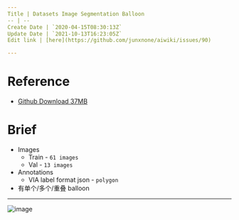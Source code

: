 ```yaml
---
Title | Datasets Image Segmentation Balloon
-- | --
Create Date | `2020-04-15T08:30:13Z`
Update Date | `2021-10-13T16:23:05Z`
Edit link | [here](https://github.com/junxnone/aiwiki/issues/90)

---
```

# Reference
- [Github Download 37MB](https://github.com/matterport/Mask_RCNN/releases)

# Brief

- Images
  - Train - `61 images`
  - Val - `13 images`
- Annotations
  - VIA label format json - `polygon`
- 有单个/多个/重叠 balloon

---
![image](https://user-images.githubusercontent.com/2216970/79316202-99971b80-7f36-11ea-84d7-3f3f2d745f6c.png)

